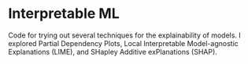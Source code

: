 # Interpretable ML

Code for trying out several techniques for the explainability of models. 
I explored Partial Dependency Plots, Local Interpretable Model-agnostic Explanations (LIME), and 
SHapley Additive exPlanations (SHAP). 